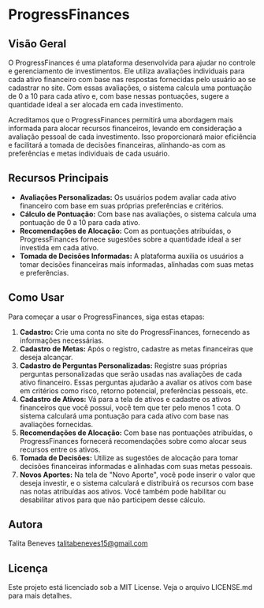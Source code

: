# ProgressFinances

## Visão Geral
O ProgressFinances é uma plataforma desenvolvida para ajudar no controle e gerenciamento de investimentos. Ele utiliza avaliações individuais para cada ativo financeiro com base nas respostas fornecidas pelo usuário ao se cadastrar no site. Com essas avaliações, o sistema calcula uma pontuação de 0 a 10 para cada ativo e, com base nessas pontuações, sugere a quantidade ideal a ser alocada em cada investimento.

Acreditamos que o ProgressFinances permitirá uma abordagem mais informada para alocar recursos financeiros, levando em consideração a avaliação pessoal de cada investimento. Isso proporcionará maior eficiência e facilitará a tomada de decisões financeiras, alinhando-as com as preferências e metas individuais de cada usuário.

## Recursos Principais
- **Avaliações Personalizadas:** Os usuários podem avaliar cada ativo financeiro com base em suas próprias preferências e critérios.
- **Cálculo de Pontuação:** Com base nas avaliações, o sistema calcula uma pontuação de 0 a 10 para cada ativo.
- **Recomendações de Alocação:** Com as pontuações atribuídas, o ProgressFinances fornece sugestões sobre a quantidade ideal a ser investida em cada ativo.
- **Tomada de Decisões Informadas:** A plataforma auxilia os usuários a tomar decisões financeiras mais informadas, alinhadas com suas metas e preferências.

## Como Usar
Para começar a usar o ProgressFinances, siga estas etapas:

1. **Cadastro:** Crie uma conta no site do ProgressFinances, fornecendo as informações necessárias.
2. **Cadastro de Metas:** Após o registro, cadastre as metas financeiras que deseja alcançar.
3. **Cadastro de Perguntas Personalizadas:** Registre suas próprias perguntas personalizadas que serão usadas nas avaliações de cada ativo financeiro. Essas perguntas ajudarão a avaliar os ativos com base em critérios como risco, retorno potencial, preferências pessoais, etc.
4. **Cadastro de Ativos:** Vá para a tela de ativos e cadastre os ativos financeiros que você possui, você tem que ter pelo menos 1 cota. O sistema calculará uma pontuação para cada ativo com base nas avaliações fornecidas.
5. **Recomendações de Alocação:** Com base nas pontuações atribuídas, o ProgressFinances fornecerá recomendações sobre como alocar seus recursos entre os ativos.
6. **Tomada de Decisões:** Utilize as sugestões de alocação para tomar decisões financeiras informadas e alinhadas com suas metas pessoais.
7. **Novos Aportes:** Na tela de "Novo Aporte", você pode inserir o valor que deseja investir, e o sistema calculará e distribuirá os recursos com base nas notas atribuídas aos ativos. Você também pode habilitar ou desabilitar ativos para que não participem desse cálculo.

## Autora
Talita Beneves
talitabeneves15@gmail.com

## Licença
Este projeto está licenciado sob a MIT License. Veja o arquivo LICENSE.md para mais detalhes.
